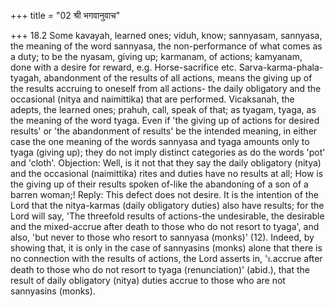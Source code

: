 +++
title = "02 श्री भगवानुवाच"

+++
18.2 Some kavayah, learned ones; viduh, know; sannyasam, sannyasa, the
meaning of the word sannyasa, the non-performance of what comes as a
duty; to be the nyasam, giving up; karmanam, of actions; kamyanam, done
with a desire for reward, e.g. Horse-sacrifice etc.
Sarva-karma-phala-tyagah, abandonment of the results of all actions,
means the giving up of the results accruing to oneself from all actions-
the daily obligatory and the occasional (nitya and naimittika) that are
performed. Vicaksanah, the adepts, the learned ones; prahuh, call, speak
of that; as tyagam, tyaga, as the meaning of the word tyaga. Even if
'the giving up of actions for desired results' or 'the abandonment of
results' be the intended meaning, in either case the one meaning of the
words sannyasa and tyaga amounts only to tyaga (giving up); they do not
imply distinct categories as do the words 'pot' and 'cloth'. Objection:
Well, is it not that they say the daily obligatory (nitya) and the
occasional (naimittika) rites and duties have no results at all; How is
the giving up of their results spoken of-like the abandoning of a son of
a barren woman;! Reply: This defect does not desire. It is the intention
of the Lord that the nitya-karmas (daily obligatory duties) also have
results; for the Lord will say, 'The threefold results of actions-the
undesirable, the desirable and the mixed-accrue after death to those who
do not resort to tyaga', and also, 'but never to those who resort to
sannyasa (monks)' (12). Indeed, by showing that, it is only in the case
of sannyasins (monks) alone that there is no connection with the results
of actions, the Lord asserts in, '৷৷.accrue after death to those who do
not resort to tyaga (renunciation)' (abid.), that the result of daily
obligatory (nitya) duties accrue to those who are not sannyasins
(monks).
